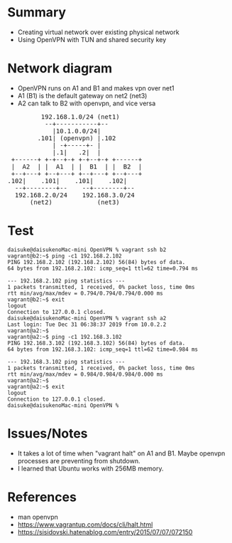 # Summary

- Creating virtual network over existing physical network
- Using OpenVPN with TUN and shared security key

# Network diagram

- OpenVPN runs on A1 and B1 and makes vpn over net1
- A1 (B1) is the default gateway on net2 (net3)
- A2 can talk to B2 with openvpn, and vice versa

<pre>
         192.168.1.0/24 (net1)
          --+-----------+--
            |10.1.0.0/24|
        .101| (openvpn) |.102
            | -+-----+- |
            |.1|   .2|  |
 +------+ +-+--+-+ +-+--+-+ +------+
 |  A2  | |  A1  | |  B1  | |  B2  |
 +--+---+ +--+---+ +--+---+ +--+---+
.102|    .101|    .101|    .102|
  --+--------+--    --+--------+--
  192.168.2.0/24    192.168.3.0/24
      (net2)            (net3)
</pre>

# Test

```
daisuke@daisukenoMac-mini OpenVPN % vagrant ssh b2
vagrant@b2:~$ ping -c1 192.168.2.102
PING 192.168.2.102 (192.168.2.102) 56(84) bytes of data.
64 bytes from 192.168.2.102: icmp_seq=1 ttl=62 time=0.794 ms

--- 192.168.2.102 ping statistics ---
1 packets transmitted, 1 received, 0% packet loss, time 0ms
rtt min/avg/max/mdev = 0.794/0.794/0.794/0.000 ms
vagrant@b2:~$ exit
logout
Connection to 127.0.0.1 closed.
daisuke@daisukenoMac-mini OpenVPN % vagrant ssh a2
Last login: Tue Dec 31 06:38:37 2019 from 10.0.2.2
vagrant@a2:~$ 
vagrant@a2:~$ ping -c1 192.168.3.102
PING 192.168.3.102 (192.168.3.102) 56(84) bytes of data.
64 bytes from 192.168.3.102: icmp_seq=1 ttl=62 time=0.984 ms

--- 192.168.3.102 ping statistics ---
1 packets transmitted, 1 received, 0% packet loss, time 0ms
rtt min/avg/max/mdev = 0.984/0.984/0.984/0.000 ms
vagrant@a2:~$ 
vagrant@a2:~$ exit
logout
Connection to 127.0.0.1 closed.
daisuke@daisukenoMac-mini OpenVPN %
```

# Issues/Notes

- It takes a lot of time when "vagrant halt" on A1 and B1. Maybe openvpn processes are preventing from shutdown.
- I learned that Ubuntu works with 256MB memory.

# References

- man openvpn
- https://www.vagrantup.com/docs/cli/halt.html
- https://sisidovski.hatenablog.com/entry/2015/07/07/072150


